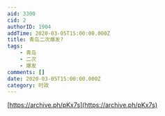 ```yaml
---
aid: 3300
cid: 2
authorID: 1904
addTime: 2020-03-05T15:00:00.000Z
title: 青岛二次爆发?
tags:
    - 青岛
    - 二次
    - 爆发
comments: []
date: 2020-03-05T15:00:00.000Z
category: 时政
---
```


[https://archive.ph/pKx7s](https://archive.ph/pKx7s)
